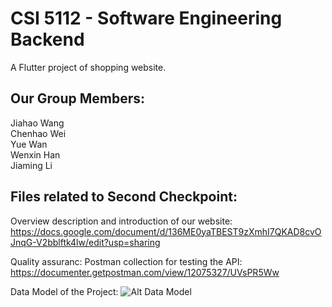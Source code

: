 # CSI 5112 - Software Engineering Backend

A Flutter project of shopping website.

## Our Group Members:
Jiahao Wang </br>
Chenhao Wei </br>
Yue Wan </br>
Wenxin Han </br>
Jiaming Li </br>

## Files related to Second Checkpoint:
Overview description and introduction of our website: 
https://docs.google.com/document/d/136ME0yaTBEST9zXmhI7QKAD8cvOJnqG-V2bblftk4lw/edit?usp=sharing </br>

Quality assuranc: Postman collection for testing the API:
https://documenter.getpostman.com/view/12075327/UVsPR5Ww </br>

Data Model of the Project:
![Alt Data Model](.jpg?raw=true "Title")
